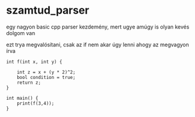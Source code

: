 # szamtud_parser
egy nagyon basic cpp parser kezdemény, mert ugye amúgy is olyan kevés dolgom van

ezt trya megvalósítani, csak az if nem akar úgy lenni ahogy az megvagyon írva

```
int f(int x, int y) {

    int z = x + (y * 2)^2;
    bool condition = true;
    return z;
}

int main() {
    print(f(3,4));
}
```
